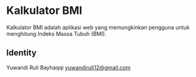 # Kalkulator BMI

Kalkulator BMI adalah aplikasi web yang memungkinkan pengguna untuk menghitung Indeks Massa Tubuh (BMI).

## Identity
Yuwandi Ruli Bayhaqqi
yuwandiruli12@gmail.com

